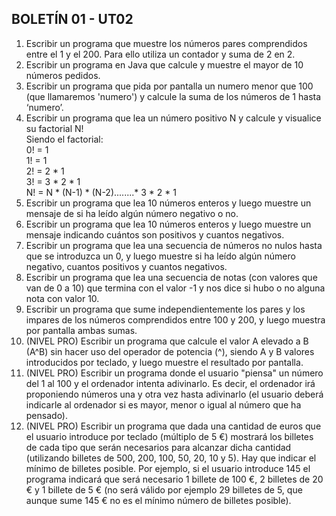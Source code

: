 ## BOLETÍN 01 - UT02
1. Escribir un programa que muestre los números pares comprendidos entre el 1 y el 200. Para ello utiliza un contador y suma de 2 en 2.
1. Escribir un programa en Java que calcule y muestre el mayor de 10 números pedidos.
2. Escribir un programa que pida por pantalla un numero menor que 100 (que llamaremos  'numero') y calcule la suma de los números de 1 hasta ‘numero’.
3. Escribir un programa que lea un número positivo N y calcule y visualice su factorial N!  
Siendo el factorial:  
0! = 1  
1! = 1  
2! = 2 * 1  
3! = 3 * 2 * 1  
N! = N * (N-1) * (N-2)........* 3 * 2 * 1  
4. Escribir un programa que lea 10 números enteros y luego muestre un mensaje de si ha leído algún número negativo o no.
5. Escribir un programa que lea 10 números enteros y luego muestre un mensaje indicando cuántos son positivos y cuantos negativos.
6. Escribir un programa que lea una secuencia de números no nulos hasta que se introduzca un 0, y luego muestre si ha leído algún número negativo, cuantos positivos y cuantos negativos.
7. Escribir un programa que lea una secuencia de notas (con valores que van de 0 a 10) que termina con el valor -1 y nos dice si hubo o no alguna nota con valor 10.
8. Escribir un programa que sume independientemente los pares y los impares de los números comprendidos entre 100 y 200, y luego muestra por pantalla ambas sumas.
12.	(NIVEL PRO) Escribir un programa que calcule el valor A elevado a B (A^B) sin hacer uso del operador de potencia (^), siendo A y B valores introducidos por teclado, y luego muestre el resultado por pantalla.
13.	(NIVEL PRO) Escribir un programa donde el usuario "piensa" un número del 1 al 100 y el ordenador intenta adivinarlo. Es decir, el ordenador irá proponiendo números una y otra vez hasta adivinarlo (el usuario deberá indicarle al ordenador si es mayor, menor o igual al número que ha pensado).
14.	(NIVEL PRO) Escribir un programa que dada una cantidad de euros que el usuario introduce por teclado (múltiplo de 5 €) mostrará los billetes de cada tipo que serán necesarios para alcanzar dicha cantidad (utilizando billetes de 500, 200, 100, 50, 20, 10 y 5). Hay que indicar el mínimo de billetes posible. Por ejemplo, si el usuario introduce 145 el programa indicará que será necesario 1 billete de 100 €, 2 billetes de 20 € y 1 billete de 5 € (no será válido por ejemplo 29 billetes de 5, que aunque sume 145 € no es el mínimo número de billetes posible).